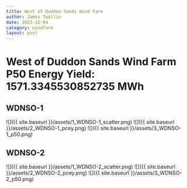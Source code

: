 ```yaml
---
title: West of Duddon Sands Wind Farm
author: James Twallin
date: 2023-12-04
category: windfarm
layout: post
---
```

# West of Duddon Sands Wind Farm P50 Energy Yield: 1571.3345530852735 MWh

WDNSO-1
-------------
![]({{ site.baseurl }}/assets/1_WDNSO-1_scatter.png)
![]({{ site.baseurl }}/assets/2_WDNSO-1_pcey.png)
![]({{ site.baseurl }}/assets/3_WDNSO-1_p50.png)

WDNSO-2
-------------
![]({{ site.baseurl }}/assets/1_WDNSO-2_scatter.png)
![]({{ site.baseurl }}/assets/2_WDNSO-2_pcey.png)
![]({{ site.baseurl }}/assets/3_WDNSO-2_p50.png)

